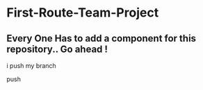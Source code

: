 # First-Route-Team-Project

## Every One Has to add a component for this repository.. Go ahead !

i push my branch

push 
